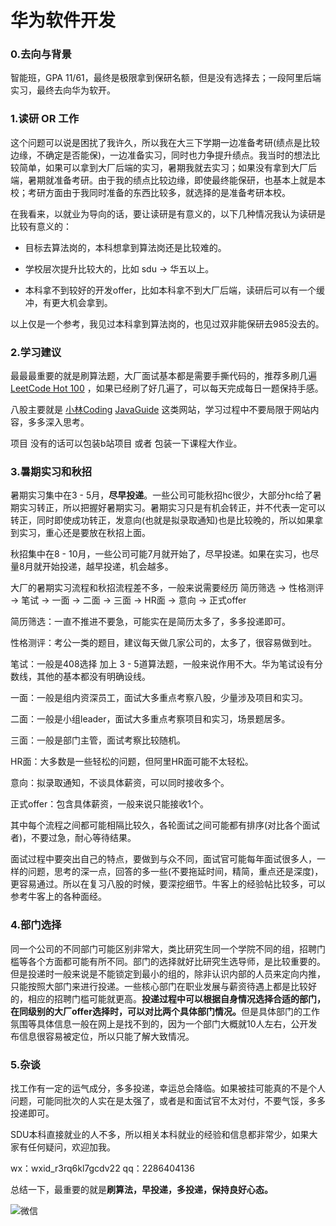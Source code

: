 # 华为软件开发

### 0.去向与背景

智能班，GPA 11/61，最终是极限拿到保研名额，但是没有选择去；一段阿里后端实习，最终去向华为软开。

### 1.读研 OR 工作

这个问题可以说是困扰了我许久，所以我在大三下学期一边准备考研(绩点是比较边缘，不确定是否能保)，一边准备实习，同时也力争提升绩点。我当时的想法比较简单，如果可以拿到大厂后端的实习，暑期我就去实习；如果没有拿到大厂后端，暑期就准备考研。由于我的绩点比较边缘，即使最终能保研，也基本上就是本校；考研方面由于我同时准备的东西比较多，就选择的是准备考研本校。

在我看来，以就业为导向的话，要让读研是有意义的，以下几种情况我认为读研是比较有意义的：

- 目标去算法岗的，本科想拿到算法岗还是比较难的。

- 学校层次提升比较大的，比如 sdu -> 华五以上。

- 本科拿不到较好的开发offer，比如本科拿不到大厂后端，读研后可以有一个缓冲，有更大机会拿到。

以上仅是一个参考，我见过本科拿到算法岗的，也见过双非能保研去985没去的。

### 2.学习建议

最最最重要的就是刷算法题，大厂面试基本都是需要手撕代码的，推荐多刷几遍 [LeetCode Hot 100](https://leetcode.cn/studyplan/top-100-liked/) ，如果已经刷了好几遍了，可以每天完成每日一题保持手感。

八股主要就是 [小林Coding](https://xiaolincoding.com/) [JavaGuide](https://javaguide.cn/) 这类网站，学习过程中不要局限于网站内容，多多深入思考。

项目 没有的话可以包装b站项目 或者 包装一下课程大作业。

### 3.暑期实习和秋招

暑期实习集中在3 - 5月，**尽早投递**。一些公司可能秋招hc很少，大部分hc给了暑期实习转正，所以把握好暑期实习。暑期实习只是有机会转正，并不代表一定可以转正，同时即使成功转正，发意向(也就是拟录取通知)也是比较晚的，所以如果拿到实习，重心还是要放在秋招上面。

秋招集中在8 - 10月，一些公司可能7月就开始了，尽早投递。如果在实习，也尽量8月就开始投递，越早投递，机会越多。

大厂的暑期实习流程和秋招流程差不多，一般来说需要经历 简历筛选 -> 性格测评 -> 笔试 -> 一面 -> 二面 -> 三面 -> HR面 -> 意向 -> 正式offer

简历筛选：一直不推进不要急，可能实在是简历太多了，多多投递即可。

性格测评：考公一类的题目，建议每天做几家公司的，太多了，很容易做到吐。

笔试：一般是408选择 加上 3 - 5道算法题，一般来说作用不大。华为笔试设有分数线，其他的基本都没有明确设线。

一面：一般是组内资深员工，面试大多重点考察八股，少量涉及项目和实习。

二面：一般是小组leader，面试大多重点考察项目和实习，场景题居多。

三面：一般是部门主管，面试考察比较随机。

HR面：大多数是一些轻松的问题，但阿里HR面可能不太轻松。

意向：拟录取通知，不谈具体薪资，可以同时接收多个。

正式offer：包含具体薪资，一般来说只能接收1个。

其中每个流程之间都可能相隔比较久，各轮面试之间可能都有排序(对比各个面试者)，不要过急，耐心等待结果。

面试过程中要突出自己的特点，要做到与众不同，面试官可能每年面试很多人，一样的问题，思考的深一点，回答的多一些(不要拖延时间，精简，重点还是深度)，更容易通过。所以在复习八股的时候，要深挖细节。牛客上的经验帖比较多，可以参考牛客上的各种面经。

### 4.部门选择

同一个公司的不同部门可能区别非常大，类比研究生同一个学院不同的组，招聘门槛等各个方面都可能有所不同。部门的选择就好比研究生选导师，是比较重要的。但是投递时一般来说是不能锁定到最小的组的，除非认识内部的人员来定向内推，只能按照大部门来进行投递。一些核心部门在职业发展与薪资待遇上都是比较好的，相应的招聘门槛可能就更高。**投递过程中可以根据自身情况选择合适的部门，在同级别的大厂offer选择时，可以对比两个具体部门情况。**&#x4F46;是具体部门的工作氛围等具体信息一般在网上是找不到的，因为一个部门大概就10人左右，公开发布信息很容易被定位，所以只能了解大致情况。

### 5.杂谈

找工作有一定的运气成分，多多投递，幸运总会降临。如果被挂可能真的不是个人问题，可能同批次的人实在是太强了，或者是和面试官不太对付，不要气馁，多多投递即可。

SDU本科直接就业的人不多，所以相关本科就业的经验和信息都非常少，如果大家有任何疑问，欢迎加我。

wx：wxid_r3rq6kl7gcdv22 qq：2286404136

总结一下，最重要的就是**刷算法，早投递，多投递，保持良好心态。**

![微信](../../assets/dd3b0cd4-f316-4fa3-a98e-c77a35fedecb.jpg)
